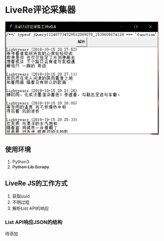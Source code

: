 # LiveRe评论采集器

![屏幕截图](docs/screenshoot.png)

## 使用环境

1. Python3
2. <del>Python Lib Scrapy</del>

## LiveRe JS的工作方式

1. 获取uuid
2. 不明过程
3. 解析List API的响应

### List API响应JSON的结构

待添加
